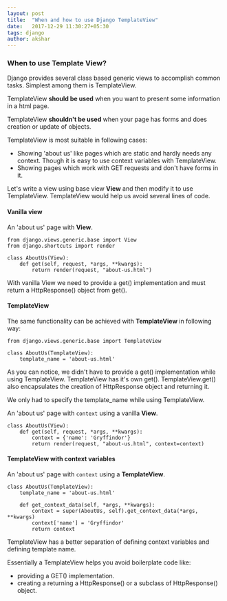```yaml
---
layout: post
title:  "When and how to use Django TemplateView"
date:   2017-12-29 11:30:27+05:30
tags: django
author: akshar
---
```

### When to use Template View?

Django provides several class based generic views to accomplish common tasks. Simplest among them is TemplateView.

TemplateView **should be used** when you want to present some information in a html page.

TemplateView **shouldn't be used** when your page has forms and does creation or update of objects.

TemplateView is most suitable in following cases:

* Showing 'about us' like pages which are static and hardly needs any context. Though it is easy to use context variables with TemplateView.
* Showing pages which work with GET requests and don't have forms in it.

Let's write a view using base view **View** and then modify it to use TemplateView. TemplateView would help us avoid several lines of code.

#### Vanilla view

An 'about us' page with **View**.

	from django.views.generic.base import View
	from django.shortcuts import render

	class AboutUs(View):
		def get(self, request, *args, **kwargs):
			return render(request, "about-us.html")

With vanilla View we need to provide a get() implementation and must return a HttpResponse() object from get().

#### TemplateView

The same functionality can be achieved with **TemplateView** in following way:

	from django.views.generic.base import TemplateView

	class AboutUs(TemplateView):
		template_name = 'about-us.html'

As you can notice, we didn't have to provide a get() implementation while using TemplateView. TemplateView has it's own get(). TemplateView.get() also encapsulates the creation of HttpResponse object and returning it.

We only had to specify the template_name while using TemplateView.

An 'about us' page with `context` using a vanilla **View**.

	class AboutUs(View):
		def get(self, request, *args, **kwargs):
			context = {'name': 'Gryffindor'}
			return render(request, "about-us.html", context=context)

#### TemplateView with context variables

An 'about us' page with `context` using a **TemplateView**.

	class AboutUs(TemplateView):
		template_name = 'about-us.html'

		def get_context_data(self, *args, **kwargs):
			context = super(AboutUs, self).get_context_data(*args, **kwargs)
			context['name'] = 'Gryffindor'
			return context

TemplateView has a better separation of defining context variables and defining template name.

Essentially a TemplateView helps you avoid boilerplate code like:

* providing a GET() implementation.
* creating a returning a HttpResponse() or a subclass of HttpResponse() object.


